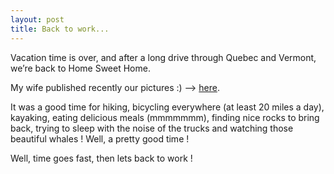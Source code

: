```yaml
---
layout: post
title: Back to work...
---
```


Vacation time is over, and after a long drive through Quebec and Vermont, we’re back to Home Sweet Home.

My wife published recently our pictures :) –> [here](http://gallery.completecomputing.com/userpublic/denise/charlevoix/).

It was a good time for hiking, bicycling everywhere (at least 20 miles a day), kayaking, eating delicious meals (mmmmmmm), finding nice rocks to bring back, trying to sleep with the noise of the trucks and watching those beautiful whales ! Well, a pretty good time !

<!--
![2-3 whales swiming next to u](http://web.archive.org/web/20061018195412/http://gallery.completecomputing.com/d/74557-2/Whales.jpg =150x150)
![Mmmm a good salmon](http://web.archive.org/web/20060822232855/http://gallery.completecomputing.com/d/74601-2/Food.jpg =150x150)
![Vines at Orleans island](http://web.archive.org/web/20061015232213/http://gallery.completecomputing.com/d/74356-2/IsleOrlean.jpg =150x150)

![Oops moose !](http://web.archive.org/web/20061018045137/http://gallery.completecomputing.com/d/74410-2/MooseSign.jpg =150x150)
![](http://web.archive.org/web/20061019152421/http://gallery.completecomputing.com/d/74404-2/BeaupreInterior.jpg =150x150)
![Beaver crossing the road !](http://web.archive.org/web/20061019110839/http://gallery.completecomputing.com/d/74413-2/Beaver.jpg =150x150)
-->

Well, time goes fast, then lets back to work !